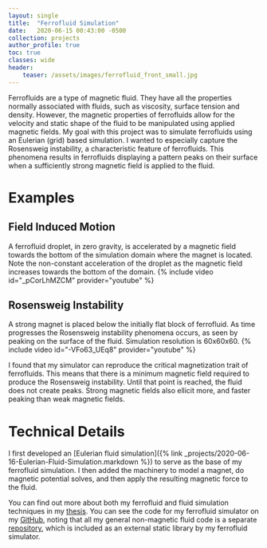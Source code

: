 ```yaml
---
layout: single
title:  "Ferrofluid Simulation"
date:   2020-06-15 00:43:00 -0500
collection: projects
author_profile: true
toc: true
classes: wide
header:
    teaser: /assets/images/ferrofluid_front_small.jpg
---
```


Ferrofluids are a type of magnetic fluid. They have all the properties normally associated with fluids, such as viscosity, surface tension and density. However, the magnetic properties of ferrofluids allow for the velocity and static shape of the fluid to be manipulated using applied magnetic fields. My goal with this project was to simulate ferrofluids using an Eulerian (grid) based simulation. I wanted to especially capture the Rosensweig instability, a characteristic feature of ferrofluids. This phenomena results in ferrofluids displaying a pattern peaks on their surface when a sufficiently strong magnetic field is applied to the fluid.

# Examples
## Field Induced Motion
A ferrofluid droplet, in zero gravity, is accelerated by a magnetic field towards the bottom of the simulation domain where the magnet is located. Note the non-constant acceleration of the droplet as the magnetic field increases towards the bottom of the domain.
{% include video id="_pCorLhMZCM" provider="youtube" %}

## Rosensweig Instability
A strong magnet is placed below the initially flat block of ferrofluid. As time progresses the Rosensweig instability phenomena occurs, as seen by peaking on the surface of the fluid. Simulation resolution is 60x60x60.
{% include video id="-VFo63_UEq8" provider="youtube" %}

I found that my simulator can reproduce the critical magnetization trait of ferrofluids. This means that there is a minimum magnetic field required to produce the Rosensweig instability. Until that point is reached, the fluid does not create peaks. Strong magnetic fields also ellicit more, and faster peaking than weak magnetic fields.

# Technical Details

I first developed an [Eulerian fluid simulation]({% link _projects/2020-06-16-Eulerian-Fluid-Simulation.markdown %}) to serve as the base of my ferrofluid simulation. I then added the machinery to model a magnet, do magnetic potential solves, and then apply the resulting magnetic force to the fluid.

You can find out more about both my ferrofluid and fluid simulation techniques in my <a href="https://uwspace.uwaterloo.ca/bitstream/handle/10012/15859/Honke_Michael.pdf?sequence=3&isAllowed=y"> thesis</a>. You can see the code for my ferrofluid simulator on my <a href="https://github.com/mlhonke/simFerro">GitHub</a>, noting that all my general non-magnetic fluid code is a separate <a href="https://github.com/mlhonke/simFluid">repository</a>, which is included as an external static library by my ferrofluid simulator.
